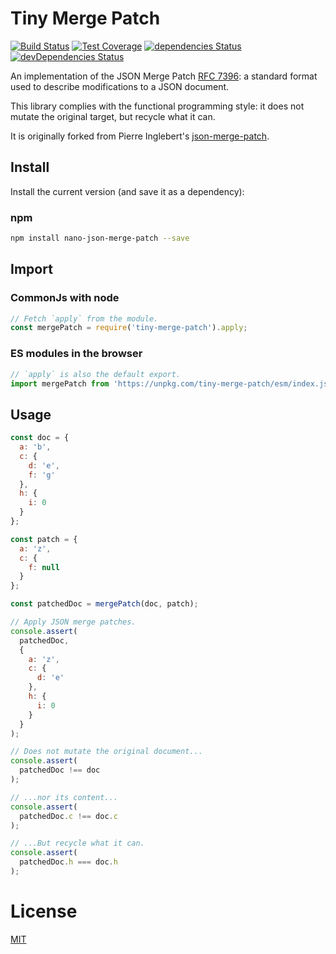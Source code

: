 Tiny Merge Patch
===============

[![Build Status](https://travis-ci.org/QuentinRoy/nano-json-merge-patch.svg?branch=master)](https://travis-ci.org/QuentinRoy/nano-json-merge-patch)
[![Test Coverage](https://codecov.io/gh/QuentinRoy/nano-json-merge-patch/branch/master/graph/badge.svg)](https://codecov.io/gh/QuentinRoy/nano-json-merge-patch)
[![dependencies Status](https://david-dm.org/quentinroy/nano-json-merge-patch/status.svg)](https://david-dm.org/quentinroy/nano-json-merge-patch)
[![devDependencies Status](https://david-dm.org/quentinroy/nano-json-merge-patch/dev-status.svg)](https://david-dm.org/quentinroy/nano-json-merge-patch?type=dev)

An implementation of the JSON Merge Patch [RFC 7396](http://tools.ietf.org/html/rfc7396): a standard format used
to describe modifications to a JSON document.

This library complies with the functional programming style: it does not mutate the original target, but
recycle what it can.

It is originally forked from Pierre Inglebert's 
[json-merge-patch](https://github.com/pierreinglebert/json-merge-patch).

## Install

Install the current version (and save it as a dependency):

### npm

```sh
npm install nano-json-merge-patch --save
```

## Import

### CommonJs with node

```js
// Fetch `apply` from the module.
const mergePatch = require('tiny-merge-patch').apply;
```

### ES modules in the browser

```js
// `apply` is also the default export.
import mergePatch from 'https://unpkg.com/tiny-merge-patch/esm/index.js'
```

## Usage

```js
const doc = {
  a: 'b',
  c: {
    d: 'e',
    f: 'g'
  },
  h: {
    i: 0
  }
};

const patch = {
  a: 'z',
  c: {
    f: null
  }
};

const patchedDoc = mergePatch(doc, patch);

// Apply JSON merge patches.
console.assert(
  patchedDoc,
  {
    a: 'z',
    c: {
      d: 'e'
    },
    h: {
      i: 0
    }
  }
);

// Does not mutate the original document...
console.assert(
  patchedDoc !== doc
);

// ...nor its content...
console.assert(
  patchedDoc.c !== doc.c
);

// ...But recycle what it can.
console.assert(
  patchedDoc.h === doc.h
);
```

# License

  [MIT](./LICENSE)
